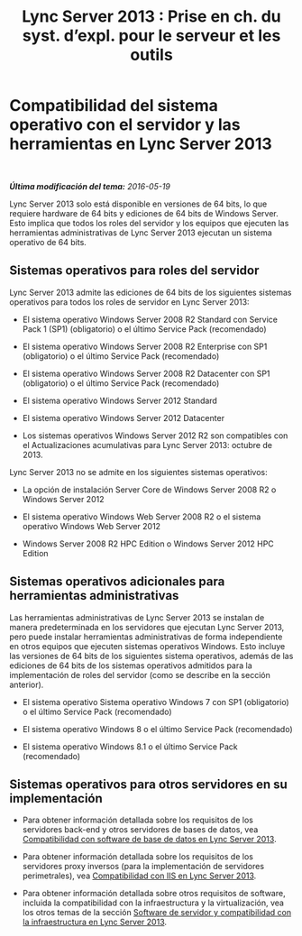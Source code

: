 ﻿---
title: "Lync Server 2013 : Prise en ch. du syst. d’expl. pour le serveur et les outils"
TOCTitle: Compatibilidad del sistema operativo con el servidor y las herramientas
ms:assetid: b65a0956-f90d-48d0-ac61-558e67339084
ms:mtpsurl: https://technet.microsoft.com/es-es/library/Gg412883(v=OCS.15)
ms:contentKeyID: 48276427
ms.date: 01/07/2017
mtps_version: v=OCS.15
ms.translationtype: HT
---

# Compatibilidad del sistema operativo con el servidor y las herramientas en Lync Server 2013

 

_**Última modificación del tema:** 2016-05-19_

Lync Server 2013 solo está disponible en versiones de 64 bits, lo que requiere hardware de 64 bits y ediciones de 64 bits de Windows Server. Esto implica que todos los roles del servidor y los equipos que ejecuten las herramientas administrativas de Lync Server 2013 ejecutan un sistema operativo de 64 bits.

## Sistemas operativos para roles del servidor

Lync Server 2013 admite las ediciones de 64 bits de los siguientes sistemas operativos para todos los roles de servidor en Lync Server 2013:

  - El sistema operativo Windows Server 2008 R2 Standard con Service Pack 1 (SP1) (obligatorio) o el último Service Pack (recomendado)

  - El sistema operativo Windows Server 2008 R2 Enterprise con SP1 (obligatorio) o el último Service Pack (recomendado)

  - El sistema operativo Windows Server 2008 R2 Datacenter con SP1 (obligatorio) o el último Service Pack (recomendado)

  - El sistema operativo Windows Server 2012 Standard

  - El sistema operativo Windows Server 2012 Datacenter

  - Los sistemas operativos Windows Server 2012 R2 son compatibles con el Actualizaciones acumulativas para Lync Server 2013: octubre de 2013.

Lync Server 2013 no se admite en los siguientes sistemas operativos:

  - La opción de instalación Server Core de Windows Server 2008 R2 o Windows Server 2012

  - El sistema operativo Windows Web Server 2008 R2 o el sistema operativo Windows Web Server 2012

  - Windows Server 2008 R2 HPC Edition o Windows Server 2012 HPC Edition

## Sistemas operativos adicionales para herramientas administrativas

Las herramientas administrativas de Lync Server 2013 se instalan de manera predeterminada en los servidores que ejecutan Lync Server 2013, pero puede instalar herramientas administrativas de forma independiente en otros equipos que ejecuten sistemas operativos Windows. Esto incluye las versiones de 64 bits de los siguientes sistema operativos, además de las ediciones de 64 bits de los sistemas operativos admitidos para la implementación de roles del servidor (como se describe en la sección anterior).

  - El sistema operativo Sistema operativo Windows 7 con SP1 (obligatorio) o el último Service Pack (recomendado)

  - El sistema operativo Windows 8 o el último Service Pack (recomendado)

  - El sistema operativo Windows 8.1 o el último Service Pack (recomendado)

## Sistemas operativos para otros servidores en su implementación

  - Para obtener información detallada sobre los requisitos de los servidores back-end y otros servidores de bases de datos, vea [Compatibilidad con software de base de datos en Lync Server 2013](lync-server-2013-database-software-support.md).

  - Para obtener información detallada sobre los requisitos de los servidores proxy inversos (para la implementación de servidores perimetrales), vea [Compatibilidad con IIS en Lync Server 2013](lync-server-2013-iis-support.md).

  - Para obtener información detallada sobre otros requisitos de software, incluida la compatibilidad con la infraestructura y la virtualización, vea los otros temas de la sección [Software de servidor y compatibilidad con la infraestructura en Lync Server 2013](lync-server-2013-server-software-and-infrastructure-support.md).

